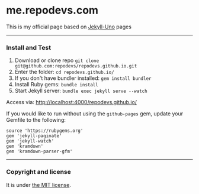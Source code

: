 # me.repodevs.com

This is my official page based on [Jekyll-Uno](https://github.com/joshgerdes/jekyll-uno) pages

---

### Install and Test

1. Download or clone repo `git clone git@github.com:repodevs/repodevs.github.io.git`
2. Enter the folder: `cd repodevs.github.io/`
3. If you don't have bundler installed: `gem install bundler`
3. Install Ruby gems: `bundle install`
4. Start Jekyll server: `bundle exec jekyll serve --watch`

Access via: [http://localhost:4000/repodevs.github.io/](http://localhost:4000/repodevs.github.io/)

If you would like to run without using the `github-pages` gem, update your Gemfile to the following:

```
source 'https://rubygems.org'
gem 'jekyll-paginate'
gem 'jekyll-watch'
gem 'kramdown'
gem 'kramdown-parser-gfm'
```

---

### Copyright and license

It is under [the MIT license](/LICENSE).